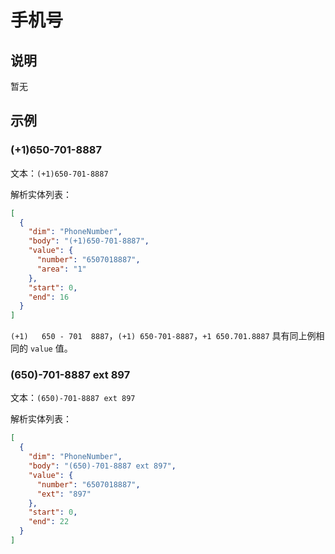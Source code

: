 # 手机号

## 说明

暂无

## 示例

### (+1)650-701-8887

文本：`(+1)650-701-8887`

解析实体列表：

```json
[
  {
    "dim": "PhoneNumber",
    "body": "(+1)650-701-8887",
    "value": {
      "number": "6507018887",
      "area": "1"
    },
    "start": 0,
    "end": 16
  }
]
```

`(+1)   650 - 701  8887`，`(+1) 650-701-8887`，`+1 650.701.8887` 具有同上例相同的 `value` 值。

### (650)-701-8887 ext 897

文本：`(650)-701-8887 ext 897`

解析实体列表：

```json
[
  {
    "dim": "PhoneNumber",
    "body": "(650)-701-8887 ext 897",
    "value": {
      "number": "6507018887",
      "ext": "897"
    },
    "start": 0,
    "end": 22
  }
]
```
